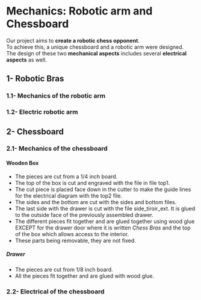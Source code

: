 # Mechanics: Robotic arm and Chessboard
Our project aims to **create a robotic chess opponent**. <br> To achieve this, a unique chessboard and a robotic arm were designed. <br> The design of these two **mechanical aspects** includes several **electrical aspects** as well.

## 1- Robotic Bras
### 1.1- Mechanics of the robotic arm
### 1.2- Electric robotic arm

## 2- Chessboard
### 2.1- Mechanics of the chessboard
#### Wooden Box
* The pieces are cut from a 1/4 inch board.
* The top of the box is cut and engraved with the file in file top1. 
* The cut piece is placed face down in the cutter to make the guide lines for the electrical diagram with the top2 file.
* The sides and the bottom are cut with the sides and bottom files.
* The last side with the drawer is cut with the file side_tiroir_ext. It is glued to the outside face of the previously assembled drawer.
* The different pieces fit together and are glued together using wood glue EXCEPT for the drawer door where it is written *Chess Bras* and the top of the box which allows access to the interior.
* These parts being removable, they are not fixed.
##### Drawer
* The pieces are cut from 1/8 inch board.
* All the pieces fit together and are glued with wood glue.

### 2.2- Electrical of the chessboard
